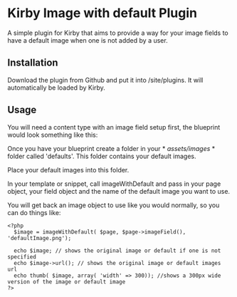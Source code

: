 # Kirby Image with default Plugin
A simple plugin for Kirby that aims to provide a way for your image fields to have a default image when one is not added by a user.

## Installation
Download the plugin from Github and put it into /site/plugins. It will automatically be loaded by Kirby.

## Usage
You will need a content type with an image field setup first, the blueprint would look something like this:

Once you have your blueprint create a folder in your * *assets/images* * folder called 'defaults'. This folder contains your default images.

Place your default images into this folder.

In your template or snippet, call imageWithDefault and pass in your page object, your field object and the name of the default image you want to use.

You will get back an image object to use like you would normally, so you can do things like:
```
<?php
  $image = imageWithDefault( $page, $page->imageField(), 'defaultImage.png');

  echo $image; // shows the original image or default if one is not specified
  echo $image->url(); // shows the original image or default images url
  echo thumb( $image, array( 'width' => 300)); //shows a 300px wide version of the image or default image
?>
```
